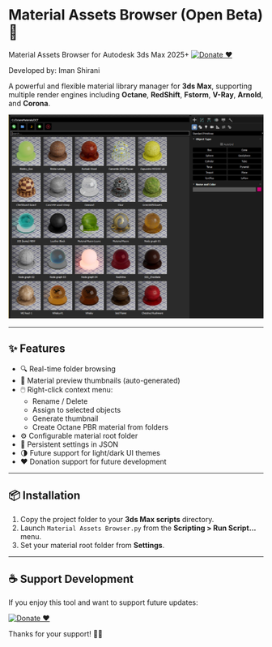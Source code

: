 # Material Assets Browser (Open Beta) 🚀
Material Assets Browser for Autodesk 3ds Max 2025+
<be>
[![Donate ❤️](https://img.shields.io/badge/Donate-PayPal-blue.svg)](https://www.paypal.com/donate/?hosted_button_id=LAMNRY6DDWDC4)

Developed by: Iman Shirani

A powerful and flexible material library manager for **3ds Max**, supporting multiple render engines including **Octane**, **RedShift**, **Fstorm**, **V-Ray**, **Arnold**, and **Corona**.

![screenshot](etc/screenshots/overview.jpg)

---

## ✨ Features

- 🔍 Real-time folder browsing
- 🎨 Material preview thumbnails (auto-generated)
- 🖱️ Right-click context menu:
  - Rename / Delete
  - Assign to selected objects
  - Generate thumbnail
  - Create Octane PBR material from folders
- ⚙️ Configurable material root folder
- 💾 Persistent settings in JSON
- 🌗 Future support for light/dark UI themes
- ❤️ Donation support for future development

---

## 📦 Installation

1. Copy the project folder to your **3ds Max scripts** directory.
2. Launch `Material Assets Browser.py` from the **Scripting > Run Script...** menu.
3. Set your material root folder from **Settings**.

---

## ☕ Support Development

If you enjoy this tool and want to support future updates:

[![Donate ❤️](https://img.shields.io/badge/Donate-PayPal-blue.svg)](https://www.paypal.com/donate/?hosted_button_id=LAMNRY6DDWDC4)

Thanks for your support! 🙏✨

